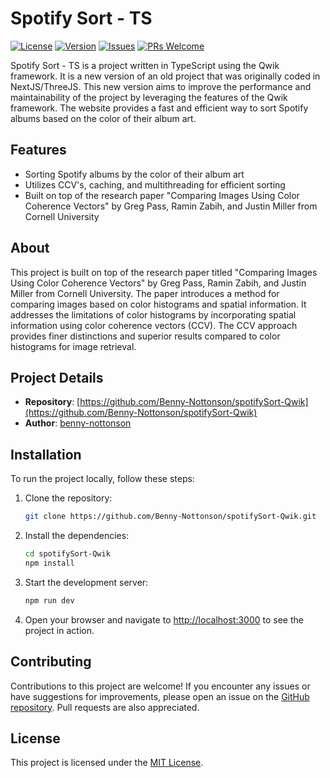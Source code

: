# Spotify Sort - TS

[![License](https://img.shields.io/github/license/benny-nottonson/spotifySort-Qwik)](https://github.com/Benny-Nottonson/spotifySort-Qwik/blob/master/LICENSE)
[![Version](https://img.shields.io/github/v/release/benny-nottonson/spotifySort-Qwik)](https://github.com/Benny-Nottonson/spotifySort-Qwik/releases)
[![Issues](https://img.shields.io/github/issues/benny-nottonson/spotifySort-Qwik)](https://github.com/Benny-Nottonson/spotifySort-Qwik/issues)
[![PRs Welcome](https://img.shields.io/badge/PRs-welcome-brightgreen.svg)](https://github.com/Benny-Nottonson/spotifySort-Qwik/pulls)

Spotify Sort - TS is a project written in TypeScript using the Qwik framework. It is a new version of an old project that was originally coded in NextJS/ThreeJS. This new version aims to improve the performance and maintainability of the project by leveraging the features of the Qwik framework. The website provides a fast and efficient way to sort Spotify albums based on the color of their album art.

## Features

- Sorting Spotify albums by the color of their album art
- Utilizes CCV's, caching, and multithreading for efficient sorting
- Built on top of the research paper "Comparing Images Using Color Coherence Vectors" by Greg Pass, Ramin Zabih, and Justin Miller from Cornell University

## About

This project is built on top of the research paper titled "Comparing Images Using Color Coherence Vectors" by Greg Pass, Ramin Zabih, and Justin Miller from Cornell University. The paper introduces a method for comparing images based on color histograms and spatial information. It addresses the limitations of color histograms by incorporating spatial information using color coherence vectors (CCV). The CCV approach provides finer distinctions and superior results compared to color histograms for image retrieval.

## Project Details

- **Repository**: [https://github.com/Benny-Nottonson/spotifySort-Qwik](https://github.com/Benny-Nottonson/spotifySort-Qwik)
- **Author**: [benny-nottonson](https://github.com/benny-nottonson)

## Installation

To run the project locally, follow these steps:

1. Clone the repository:

   ```bash
   git clone https://github.com/Benny-Nottonson/spotifySort-Qwik.git
   ```

2. Install the dependencies:

   ```bash
   cd spotifySort-Qwik
   npm install
   ```

3. Start the development server:

   ```bash
   npm run dev
   ```

4. Open your browser and navigate to [http://localhost:3000](http://localhost:3000) to see the project in action.

## Contributing

Contributions to this project are welcome! If you encounter any issues or have suggestions for improvements, please open an issue on the [GitHub repository](https://github.com/Benny-Nottonson/spotifySort-Qwik/issues). Pull requests are also appreciated.

## License

This project is licensed under the [MIT License](https://github.com/Benny-Nottonson/spotifySort-Qwik/blob/main/LICENSE).
